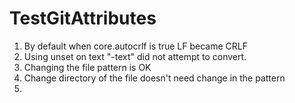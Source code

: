 # TestGitAttributes

1. By default when core.autocrlf is true LF became CRLF
2. Using unset on text "-text" did not attempt to convert.
3. Changing the file pattern is OK
4. Change directory of the file doesn't need change in the pattern
5. 
